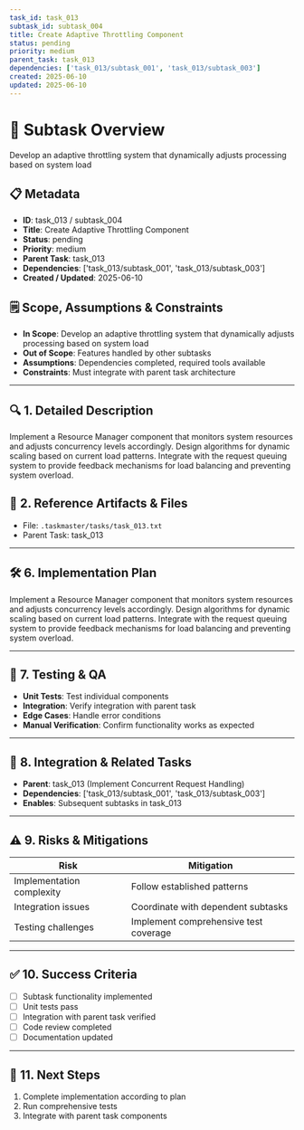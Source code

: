 ```yaml
---
task_id: task_013
subtask_id: subtask_004
title: Create Adaptive Throttling Component
status: pending
priority: medium
parent_task: task_013
dependencies: ['task_013/subtask_001', 'task_013/subtask_003']
created: 2025-06-10
updated: 2025-06-10
---
```


# 🎯 Subtask Overview
Develop an adaptive throttling system that dynamically adjusts processing based on system load

## 📋 Metadata
- **ID**: task_013 / subtask_004
- **Title**: Create Adaptive Throttling Component
- **Status**: pending
- **Priority**: medium
- **Parent Task**: task_013
- **Dependencies**: ['task_013/subtask_001', 'task_013/subtask_003']
- **Created / Updated**: 2025-06-10

## 🗒️ Scope, Assumptions & Constraints
- **In Scope**: Develop an adaptive throttling system that dynamically adjusts processing based on system load
- **Out of Scope**: Features handled by other subtasks
- **Assumptions**: Dependencies completed, required tools available
- **Constraints**: Must integrate with parent task architecture

---

## 🔍 1. Detailed Description
Implement a Resource Manager component that monitors system resources and adjusts concurrency levels accordingly. Design algorithms for dynamic scaling based on current load patterns. Integrate with the request queuing system to provide feedback mechanisms for load balancing and preventing system overload.

## 📁 2. Reference Artifacts & Files
- File: `.taskmaster/tasks/task_013.txt`
- Parent Task: task_013

---

## 🛠️ 6. Implementation Plan
Implement a Resource Manager component that monitors system resources and adjusts concurrency levels accordingly. Design algorithms for dynamic scaling based on current load patterns. Integrate with the request queuing system to provide feedback mechanisms for load balancing and preventing system overload.

---

## 🧪 7. Testing & QA
- **Unit Tests**: Test individual components
- **Integration**: Verify integration with parent task
- **Edge Cases**: Handle error conditions
- **Manual Verification**: Confirm functionality works as expected

---

## 🔗 8. Integration & Related Tasks
- **Parent**: task_013 (Implement Concurrent Request Handling)
- **Dependencies**: ['task_013/subtask_001', 'task_013/subtask_003']
- **Enables**: Subsequent subtasks in task_013

---

## ⚠️ 9. Risks & Mitigations
| Risk | Mitigation |
|------|------------|
| Implementation complexity | Follow established patterns |
| Integration issues | Coordinate with dependent subtasks |
| Testing challenges | Implement comprehensive test coverage |

---

## ✅ 10. Success Criteria
- [ ] Subtask functionality implemented
- [ ] Unit tests pass
- [ ] Integration with parent task verified
- [ ] Code review completed
- [ ] Documentation updated

---

## 🚀 11. Next Steps
1. Complete implementation according to plan
2. Run comprehensive tests
3. Integrate with parent task components
